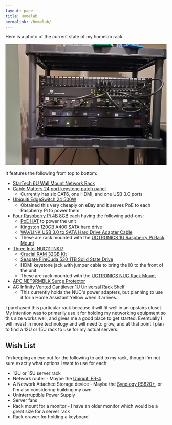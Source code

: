 ```yaml
---
layout: page
title: Homelab
permalink: /homelab/
---
```


Here is a photo of the current state of my homelab rack:

![Homelab 2023-01-05](/assets/homelab-2023-01-05.jpg)

It features the following from top to bottom:

* [StarTech 6U Wall Mount Network Rack](https://www.startech.com/en-us/server-management/wallmount6)
* [Cable Matters 24 port keystone patch panel](https://www.cablematters.com/pc-386-162-rack-or-wall-mount-24-port-blank-patch-panel.aspx)
    * Currently has six CAT6, one HDMI, and one USB 3.0 ports
* [Ubiquiti EdgeSwitch 24 500W](https://store.ui.com/collections/operator-edgemax-switches/products/edgeswitch-24-500w)
    * Obtained this very cheaply on eBay and it serves PoE to each Raspberry Pi to power them
* [Four Raspberry Pi 4B 8GB](https://www.raspberrypi.com/products/raspberry-pi-4-model-b/) each having the following add-ons:
    * [PoE HAT](https://www.raspberrypi.com/products/poe-hat/) to power the unit
    * [Kingston 120GB A400](https://www.kingston.com/en/ssd/a400-solid-state-drive) SATA hard drive
    * [WAVLINK USB 3.0 to SATA Hard Drive Adapter Cable](https://www.amazon.com/gp/product/B09JSL3D6Q/ref=ppx_yo_dt_b_search_asin_title?ie=UTF8&psc=1)
    * These are rack mounted with the [UCTRONICS 1U Raspberry Pi Rack Mount](https://www.uctronics.com/raspberry-pi/1u-rack-mount/uctronics-19-1u-raspberry-pi-rack-mount-with-ssd-mounting-brackets.html)
* [Three Intel NUC11TNKI7](https://www.intel.com/content/www/us/en/products/sku/205599/intel-nuc-11-pro-kit-nuc11tnki7/specifications.html)
    * [Crucial RAM 32GB Kit](https://www.amazon.com/gp/product/B08C4X9VR5/ref=ppx_yo_dt_b_search_asin_title?ie=UTF8&th=1)
    * [Seagate FireCuda 530 1TB Solid State Drive](https://www.amazon.com/gp/product/B08Q54CHS6/ref=ppx_yo_dt_b_search_asin_title?ie=UTF8&th=1)
    * HDMI keystone jack with jumper cable to bring the IO to the front of the unit
    * These are rack mounted with the [UCTRONICS NUC Rack Mount](https://www.uctronics.com/other/for-nuc/nus-rack-mount-1u-rackmount-supports-3-units-low%20model-nuc.html)
* [APC NET9RMBLK Surge Protector](https://www.apc.com/us/en/product/NET9RMBLK/apc-black-rackmount-performance-surgearrest-9-outlet-120v/)
* [AC Infinity Vented Cantilever 1U Universal Rack Shelf](https://acinfinity.com/racks-accessories/rack-shelves/vented-cantilever-1u-rack-shelf-10/)
    * This currently holds the NUC's power adapters, but planning to use it for a Home Assistant Yellow when it arrives.

I purchased this particular rack because it will fit well in an upstairs closet. My intention was to primarily use it for holding my networking equipment so this size works well, and gives me a good place to get started. Eventually I will invest in more technology and will need to grow, and at that point I plan to find a 12U or 15U rack to use for my actual servers.

## Wish List

I'm keeping an eye out for the following to add to my rack, though I'm not sure exactly what options I want to use for each:

* 12U or 15U server rack
* Network router - Maybe the [Ubiquiti ER-4](https://store.ui.com/products/edgerouter-4)
* A Network Attached Storage device - Maybe the [Synology RS820+](https://global.download.synology.com/download/Document/Hardware/DataSheet/RackStation/20-year/RS820+/enu/Synology_RS820_RP__Plus_Data_Sheet_enu.pdf), or I'm also considering building my own
* Uninterruptible Power Supply
* Server fans
* Rack mount for a monitor - I have an older monitor which would be a great size for a server rack
* Rack drawer for holding a keyboard
